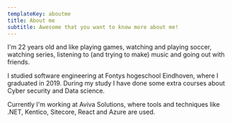 ```yaml
---
templateKey: aboutme
title: About me
subtitle: Awesome that you want to know more about me!
---
```


I'm 22 years old and like playing games, watching and playing soccer, watching series, listening to (and trying to make) music and going out with friends.

I studied software engineering at Fontys hogeschool Eindhoven, where I graduated in 2019. During my study I have done some extra courses about Cyber security and Data science.

Currently I'm working at Aviva Solutions, where tools and techniques like .NET, Kentico, Sitecore, React and Azure are used.
